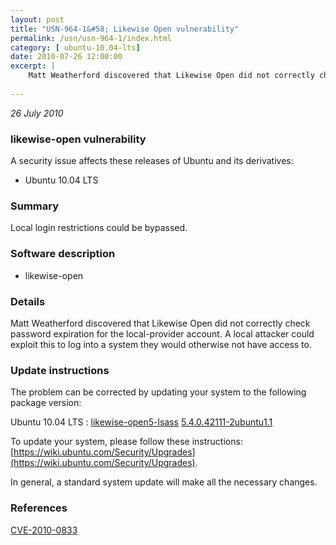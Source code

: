 ```yaml
---
layout: post
title: "USN-964-1&#58; Likewise Open vulnerability"
permalink: /usn/usn-964-1/index.html
category: [ ubuntu-10.04-lts]
date: 2010-07-26 12:00:00
excerpt: |
    Matt Weatherford discovered that Likewise Open did not correctly check password expiration for the local-provider account. A local attacker could exploit this to log into a system they would otherwise not have access to. 
    
--- 
```

 
 

*26 July 2010*

### likewise-open vulnerability

A security issue affects these releases of Ubuntu and its derivatives:

* Ubuntu 10.04 LTS

### Summary

Local login restrictions could be bypassed. 

### Software description

* likewise-open 

### Details

Matt Weatherford discovered that Likewise Open did not correctly check password expiration for the local-provider account. A local attacker could exploit this to log into a system they would otherwise not have access to. 

### Update instructions

The problem can be corrected by updating your system to the following package version:

Ubuntu 10.04 LTS
 : [likewise-open5-lsass](https://launchpad.net/ubuntu/+source/likewise-open) <span> [5.4.0.42111-2ubuntu1.1](https://launchpad.net/ubuntu/+source/likewise-open/5.4.0.42111-2ubuntu1.1) </span> 

To update your system, please follow these instructions: [https://wiki.ubuntu.com/Security/Upgrades](https://wiki.ubuntu.com/Security/Upgrades).

In general, a standard system update will make all the necessary changes. 

### References

 
 [CVE-2010-0833](http://people.ubuntu.com/~ubuntu-security/cve/CVE-2010-0833)
 

